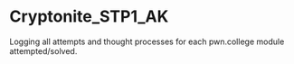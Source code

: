 # Cryptonite_STP1_AK
Logging all attempts and thought processes for each pwn.college module attempted/solved.
